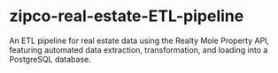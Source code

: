 # zipco-real-estate-ETL-pipeline
An ETL pipeline for real estate data using the Realty Mole Property API, featuring automated data extraction, transformation, and loading into a PostgreSQL database.
